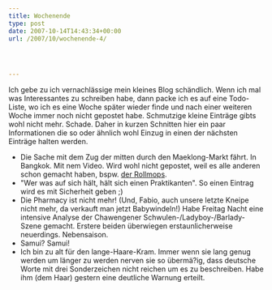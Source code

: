 ```yaml
---
title: Wochenende
type: post
date: 2007-10-14T14:43:34+00:00
url: /2007/10/wochenende-4/




---
```

Ich gebe zu ich vernachlässige mein kleines Blog schändlich. Wenn ich mal was Interessantes zu schreiben habe, dann packe ich es auf eine Todo-Liste, wo ich es eine Woche später wieder finde und nach einer weiteren Woche immer noch nicht gepostet habe. Schmutzige kleine Einträge gibts wohl nicht mehr. Schade. Daher in kurzen Schnitten hier ein paar Informationen die so oder ähnlich wohl Einzug in einen der nächsten Einträge halten werden.

  * Die Sache mit dem Zug der mitten durch den Maeklong-Markt fährt. In Bangkok. Mit nem Video. Wird wohl nicht gepostet, weil es alle anderen schon gemacht haben, bspw. [der Rollmops][1].
  * "Wer was auf sich hält, hält sich einen Praktikanten". So einen Eintrag wird es mit Sicherheit geben ;)
  * Die Pharmacy ist nicht mehr! (Und, Fabio, auch unsere letzte Kneipe nicht mehr, da verkauft man jetzt Babywindeln!) Habe Freitag Nacht eine intensive Analyse der Chawengener Schwulen-/Ladyboy-/Barlady-Szene gemacht. Erstere beiden überwiegen erstaunlicherweise neuerdings. Nebensaison.
  * Samui? Samui!
  * Ich bin zu alt für den lange-Haare-Kram. Immer wenn sie lang genug werden um länger zu werden nerven sie so übermä?ig, dass deutsche Worte mit drei Sonderzeichen nicht reichen um es zu beschreiben. Habe ihm (dem Haar) gestern eine deutliche Warnung erteilt.

 [1]: http://rollmops.wordpress.com/2007/10/04/maeklong-railway-market-bkk/
